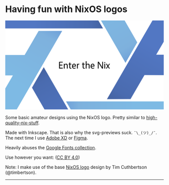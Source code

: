 # Having fun with NixOS logos

![Inside NixOS](/out/inside-nixos-3.png)

Some basic amateur designs using the NixOS logo. Pretty similar to [high-quality-nix-stuff][4].

Made with Inkscape. That is also why the svg-previews suck. `¯\_(ツ)_/¯`. The next time I use [Adobe XD][5] or [Figma][6].

Heavily abuses the [Google Fonts collection][1]. 

Use however you want: ([CC BY 4.0][2])

Note: I make use of the base [NixOS logo][3] design by Tim Cuthbertson (@timbertson).


----

[1]: https://fonts.google.com/
[2]: https://creativecommons.org/licenses/by/4.0/
[3]: https://github.com/NixOS/nixos-artwork/tree/master/logo
[4]: https://github.com/gytis-ivaskevicius/high-quality-nix-content/
[5]: https://www.adobe.com/products/xd.html 
[6]: https://www.figma.com/
